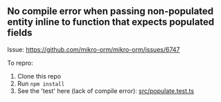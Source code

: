 ## No compile error when passing non-populated entity inline to function that expects populated fields

Issue: https://github.com/mikro-orm/mikro-orm/issues/6747

To repro:
1. Clone this repo
2. Run `npm install`
3. See the 'test' here (lack of compile error): [src/populate.test.ts](src/populate.test.ts)
